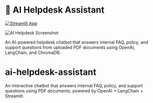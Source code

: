 # 🧠 AI Helpdesk Assistant

[![Streamlit App](https://img.shields.io/badge/Live%20App-Open-green?logo=streamlit)](https://rbfhold-ai-helpdesk-assistant.streamlit.app)

![AI Helpdesk Screenshot](screenshot.png)

An AI-powered helpdesk chatbot that answers internal FAQ, policy, and support questions from uploaded PDF documents using OpenAI, LangChain, and ChromaDB.

# ai-helpdesk-assistant
An interactive chatbot that answers internal FAQ, policy, and support questions using PDF documents, powered by OpenAI + LangChain + Streamlit.
